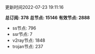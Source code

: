 更新时间2022-07-23 19:11:16

**总订阅: 378**
**总节点: 15146**
**有效节点: 2888**
- ss节点: 796
- ssr节点: 7
- v2ray节点: 1848
- trojan节点: 237

